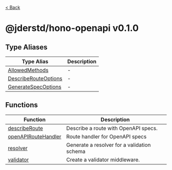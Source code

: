 [< Back](./../../README.md)

# @jderstd/hono-openapi v0.1.0

## Type Aliases

| Type Alias | Description |
| ------ | ------ |
| [AllowedMethods](type-aliases/AllowedMethods.md) | - |
| [DescribeRouteOptions](type-aliases/DescribeRouteOptions.md) | - |
| [GenerateSpecOptions](type-aliases/GenerateSpecOptions.md) | - |

## Functions

| Function | Description |
| ------ | ------ |
| [describeRoute](functions/describeRoute.md) | Describe a route with OpenAPI specs. |
| [openAPIRouteHandler](functions/openAPIRouteHandler.md) | Route handler for OpenAPI specs |
| [resolver](functions/resolver.md) | Generate a resolver for a validation schema |
| [validator](functions/validator.md) | Create a validator middleware. |
